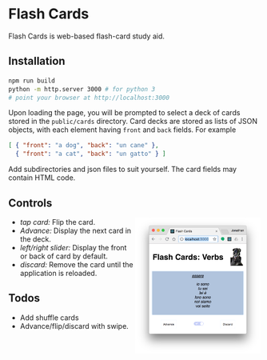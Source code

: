 # Flash Cards
Flash Cards is web-based flash-card study aid. 

## Installation
```bash
npm run build
python -m http.server 3000 # for python 3
# point your browser at http://localhost:3000
```

Upon loading the page, you will be prompted to select a deck of cards stored in the ``public/cards`` directory.  Card decks are stored as lists of JSON objects, with each element having ``front`` and ``back`` fields. For example

```json
[ { "front": "a dog", "back": "un cane" },
  { "front": "a cat", "back": "un gatto" } ]
```

Add subdirectories and json files to suit yourself.  The card fields may contain HTML code.

## Controls
<img align="right" width="250px" src="doc/verb-screen.png">

- *tap card:* Flip the card.
- *Advance:* Display the next card in the deck.
- *left/right slider:* Display the front or back of card by default.
- *discard:* Remove the card until the application is reloaded.

## Todos
- Add shuffle cards
- Advance/flip/discard with swipe.
